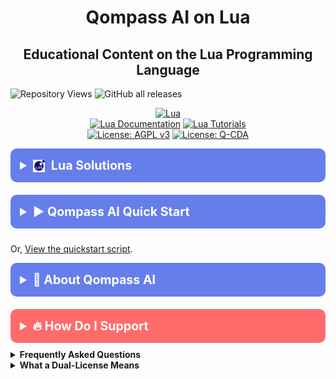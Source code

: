 <!---------------- /qompassai/lua/README.md -------------->
<!---------------------Qompass AI Lua -------------------->
<!-- Copyright (C) 2025 Qompass AI, All rights reserved -->
<!-- ----------------------------------------------------->

<h1 align="center">Qompass AI on Lua</h1>

<h2 align="center">Educational Content on the Lua Programming Language</h2>


![Repository Views](https://komarev.com/ghpvc/?username=qompassai-Lua)
![GitHub all releases](https://img.shields.io/github/downloads/qompassai/Lua/total?style=flat-square)
<p align="center">
<a href="https://www.lua.org/"><img src="https://img.shields.io/badge/Lua-2C2D72?style=for-the-badge&logo=lua&logoColor=white" alt="Lua"></a> <br> <a href="https://www.lua.org/docs.html"><img src="https://img.shields.io/badge/Lua-Documentation-blue?style=flat-square" alt="Lua Documentation"></a> <a href="https://github.com/topics/lua-tutorial"><img src="https://img.shields.io/badge/Lua-Tutorials-green?style=flat-square" alt="Lua Tutorials"></a> <br> <a href="https://www.gnu.org/licenses/agpl-3.0"><img src="https://img.shields.io/badge/License-AGPL%20v3-blue.svg" alt="License: AGPL v3"></a> <a href="./LICENSE-QCDA"><img src="https://img.shields.io/badge/license-Q--CDA-lightgrey.svg" alt="License: Q-CDA"></a>
</p>

<details>
  <summary style="font-size: 1.4em; font-weight: bold; padding: 15px; background: #667eea; color: white; border-radius: 10px; cursor: pointer; margin: 10px 0;">
    <strong>
      <img src="https://raw.githubusercontent.com/qompassai/svg/main/assets/icons/lua/lua.svg"
           alt="Qompass AI Lua Icon"
           style="height: 1em; vertical-align: -0.2em; margin-right: 0.25em;" />
      Lua Solutions
    </strong>
  </summary>
  <div style="background: #f8f9fa; padding: 15px; border-radius: 5px; margin-top: 10px; font-family: monospace;">

* [Qompass Diver](https://github.com/qompassai/Diver)
* [Qompass rose.nvim](https://github.com/qompassai/rose.nvim)
* [Qompass blaze.nvim](https://github.com/qompassai/blaze.nvim)
* [Qompass blaze-ts.nvim](https://github.com/qompassai/blaze-ts.nvim)
* [Qompass QLuV](https://github.com/qompassai/qluv)

 </div>

</details>


<details>
  <summary
  style="font-size: 1.4em; font-weight: bold; padding: 15px; background: #667eea; color: white; border-radius: 10px; cursor: pointer; margin: 10px 0;">
  <strong>▶️ Qompass AI Quick Start</strong>
</summary>
<div style="background: #f8f9fa; padding: 15px; border-radius: 5px; margin-top: 10px; font-family: monospace;">
  <pre><code># Download and run the compiled binary installer
curl -fsSL https://raw.githubusercontent.com/qompassai/dotfiles/main/scripts/qai_lua_installer -o qai_lua_installer && \
  chmod +x qai_lua_installer && \
  ./qai_lua_installer

# Alternatively, you can fetch and run the original shell script:

# bash <(curl -fsSL https://raw.githubusercontent.com/qompassai/dotfiles/main/scripts/quickstart.sh)

</code></pre>

</div>
      <summary style="font-size: 1em; font-weight: bold; padding: 10px; background: #e9ecef; color: #333; border-radius: 5px; cursor: pointer; margin: 10px 0;">
        <strong>📄 We advise you read the script BEFORE running it 😉</strong>
      </summary>
      <pre style="background: #fff; padding: 15px; border-radius: 5px; border: 1px solid #ddd; overflow-x: auto;">
#!/usr/bin/env bash
# qompassai/Lua/scripts/quickstart.sh
# Qompass AI Diver Lua Quick‑Start
# Copyright (C) 2025 Qompass AI, All rights reserved
#################################################### 
set -euo pipefail
PREFIX="$HOME/.local"
mkdir -p "$PREFIX/bin"
NEEDED_TOOLS=(git curl tar make clang)
MISSING=()
need_tool() {
  local t=$1
  if command -v "$t" >/dev/null 2>&1; then
    return 0
  elif [[ -x "/usr/bin/$t" ]]; then
    ln -sf "/usr/bin/$t" "$PREFIX/bin/$t"
    echo " → Added symlink for $t in $PREFIX/bin (not originally in PATH)"
    return 0
  else
    return 1
  fi
}
for tool in "${NEEDED_TOOLS[@]}"; do
  if ! need_tool "$tool"; then
    MISSING+=("$tool")
  fi
done
if [[ ${#MISSING[@]} -gt 0 ]]; then
  printf '\n⚠  The following required tools are missing: %s\n' "${MISSING[*]}"
  if command -v pacman >/dev/null 2>&1 && command -v sudo >/dev/null 2>&1; then
    echo "→ Attempting to install them system‑wide with sudo pacman -S --needed ${MISSING[*]}"
    if sudo -n true 2>/dev/null; then
      sudo pacman -Sy --needed --noconfirm "${MISSING[@]}"
    else
      echo "   (sudo privileges required – please enter your password)"
      sudo pacman -Sy --needed "${MISSING[@]}"
    fi
    for t in "${MISSING[@]}"; do need_tool "$t"; done
  else
    echo "   Please install them with your package manager, then re‑run this script."
    exit 1
  fi
fi
export PATH="$PREFIX/bin:$PATH"
declare -A MENU=(
\[1]="lua 5.1.5"
\[2]="lua 5.2.4"
\[3]="lua 5.3.6"
\[4]="lua 5.4.6"
\[5]="LuaJIT"
)
printf '%s\n' "╭─────────────────────────────────────────────╮"
printf '%s\n' "│       Qompass AI · Lua Quick‑Start          │"
printf '%s\n' "╰─────────────────────────────────────────────╯"
printf '%s\n\n' "    © 2025 Qompass AI. All rights reserved     "
for k in "${!MENU\[@]}"; do printf ' %s) %s\n' "$k" "${MENU\[$k]}"; done
printf '%s\n' " a) all   (default)"
printf '%s\n\n' " q) quit"
read -rp "Choose versions to build \[a]: " choice
choice=${choice:-a}
\[\[ $choice == q ]] && exit 0
VERSIONS=()
if \[\[ $choice == a ]]; then
VERSIONS=(5.1.5 5.2.4 5.3.6 5.4.6 luajit)
else
for n in $choice; do
case $n in
1\) VERSIONS+=("5.1.5") ;;
2\) VERSIONS+=("5.2.4") ;;
3\) VERSIONS+=("5.3.6") ;;
4\) VERSIONS+=("5.4.6") ;;
5\) VERSIONS+=("luajit") ;;
*)
echo "Unknown option $n"
exit 1
;;
esac
done
fi
LUAROCKS\_VERSION="3.12.1"
DEFAULT\_IMPL="luajit"
JOBS=$(nproc 2>/dev/null || sysctl -n hw.ncpu || echo 4)
: "${CC:=clang}"
CFLAGS="-O3 -march=native -flto -fPIC -pipe -fstack-protector-strong"
LDFLAGS="-flto -Wl,-O1,--as-needed,-z,relro,-z,now"
\[\[ -x $(command -v ld.lld) ]] && LDFLAGS+=" -fuse-ld=lld"
case "$(uname -s)" in
Darwin*)
PLATFORM=macosx
SHARED="-DLUA\_USE\_MACOSX"
;;
MINGW\* | MSYS\* | CYG\*)
PLATFORM=mingw
SHARED=""
;;
\*)
PLATFORM=linux
SHARED="-DLUA\_USE\_LINUX"
;;
esac
add\_to\_rc() {
local rc\_file=$1
local line="export PATH='$PREFIX/bin:$PATH'"
if \[\[ -f "$rc\_file" ]] && ! grep -Fq "$line" "$rc\_file"; then
printf '\n# added by lua quickstart\n%s\n' "$line" >>"$rc\_file"
echo " → PATH updated in $rc\_file"
fi
}
install\_luarocks() {
local lua\_prefix="$1"
local rocks\_prefix="$lua\_prefix"
pushd /tmp >/dev/null
curl -fsSLO "https://luarocks.org/releases/luarocks-$LUAROCKS\_VERSION.tar.gz"
tar xf "luarocks-$LUAROCKS\_VERSION.tar.gz"
cd "luarocks-$LUAROCKS\_VERSION"
./configure \
\--prefix="$rocks\_prefix" \
\--with-lua="$lua\_prefix" \
\--with-lua-include="$lua\_prefix/include" \
\--with-lua-lib="$lua\_prefix/lib"
make -j"$JOBS"
make install
local tag
tag=$(basename "$lua\_prefix" | sed 's/^lua//;s/^luajit$/jit/')
ln -sf "$rocks\_prefix/bin/luarocks" "$PREFIX/bin/luarocks$tag"
popd >/dev/null
rm -rf "/tmp/luarocks-$LUAROCKS\_VERSION"
}
cd /tmp
for v in "${VERSIONS\[@]}"; do
if \[\[ $v == luajit ]]; then
echo -e "\n=== LuaJIT ==="
git clone --depth 1 https://github.com/LuaJIT/LuaJIT.git
pushd LuaJIT >/dev/null
make -j"$JOBS" CC="$CC" CFLAGS="$CFLAGS" LDFLAGS="$LDFLAGS"
make install PREFIX="$PREFIX/luajit"
ln -sf "$PREFIX/luajit/bin/luajit" "$PREFIX/bin/luajit"
popd >/dev/null && rm -rf LuaJIT
install\_luarocks "$PREFIX/luajit"
continue
fi
echo -e "\n=== Lua $v ==="
curl -fsSLO "https://www.lua.org/ftp/lua-$v.tar.gz"
tar xf "lua-$v.tar.gz" && rm "lua-$v.tar.gz"
pushd "lua-$v" >/dev/null
make "$PLATFORM" CC="$CC" MYCFLAGS="$CFLAGS $SHARED" MYLDFLAGS="$LDFLAGS" -j"$JOBS"
$CC "$CFLAGS" -shared -o src/liblua.so -Wl,--whole-archive src/liblua.a -Wl,--no-whole-archive -lm
short=${v%.\*}
dest="$PREFIX/lua$short"
make install INSTALL\_TOP="$dest"
install -m 755 src/liblua.so "$dest/lib"
ln -sf "$dest/bin/lua" "$PREFIX/bin/lua$short"
ln -sf "$dest/bin/luac" "$PREFIX/bin/luac$short"
popd >/dev/null && rm -rf "lua-$v"
install\_luarocks "$dest"
cat >"$dest/lib/pkgconfig/lua$short.pc" <\<EOF
prefix=$dest
exec\_prefix=${prefix}
libdir=${prefix}/lib
includedir=${prefix}/include
Name: Lua $short
Version: $v
Libs: -shared -L${libdir} -llua
Cflags: -I${includedir}
EOF
done
if \[\[ $DEFAULT\_IMPL == luajit ]]; then
ln -sf "$PREFIX/bin/luajit" "$PREFIX/bin/lua"
ln -sf "$PREFIX/bin/luajit" "$PREFIX/bin/luac"
else
def\_short=${DEFAULT\_IMPL//./}
ln -sf "$PREFIX/bin/lua$def\_short" "$PREFIX/bin/lua"
ln -sf "$PREFIX/bin/luac$def\_short" "$PREFIX/bin/luac"
fi
add\_to\_rc "$HOME/.bashrc"
add\_to\_rc "$HOME/.zshrc"
echo -e "\n✔  Build complete.  Open a new shell or run 'source ~/.bashrc' | 'source ~/.zshrc' for it to take effect ."</pre>

</details> <p>Or, <a href="https://github.com/qompassai/Lua/blob/main/scripts/quickstart.sh" target="_blank">View the quickstart script</a>.</p>

  </blockquote>
</details>

</blockquote>
</details>

<details>
<summary style="font-size: 1.4em; font-weight: bold; padding: 15px; background: #667eea; color: white; border-radius: 10px; cursor: pointer; margin: 10px 0;"><strong>🧭 About Qompass AI</strong></summary>
<blockquote style="font-size: 1.2em; line-height: 1.8; padding: 25px; background: #f8f9fa; border-left: 6px solid #667eea; border-radius: 8px; margin: 15px 0; box-shadow: 0 2px 8px rgba(0,0,0,0.1);">

<div align="center">
  <p>Matthew A. Porter<br>
  Former Intelligence Officer<br>
  Educator & Learner<br>
  DeepTech Founder & CEO</p>
</div>

<h3>Publications</h3>
  <p>
    <a href="https://orcid.org/0000-0002-0302-4812">
      <img src="https://img.shields.io/badge/ORCID-0000--0002--0302--4812-green?style=flat-square&logo=orcid" alt="ORCID">
    </a>
    <a href="https://www.researchgate.net/profile/Matt-Porter-7">
      <img src="https://img.shields.io/badge/ResearchGate-Open--Research-blue?style=flat-square&logo=researchgate" alt="ResearchGate">
    </a>
    <a href="https://zenodo.org/communities/qompassai">
      <img src="https://img.shields.io/badge/Zenodo-Publications-blue?style=flat-square&logo=zenodo" alt="Zenodo">
    </a>
  </p>

<h3>Developer Programs</h3>

[![NVIDIA Developer](https://img.shields.io/badge/NVIDIA-Developer_Program-76B900?style=for-the-badge\&logo=nvidia\&logoColor=white)](https://developer.nvidia.com/)
[![Meta Developer](https://img.shields.io/badge/Meta-Developer_Program-0668E1?style=for-the-badge\&logo=meta\&logoColor=white)](https://developers.facebook.com/)
[![HackerOne](https://img.shields.io/badge/-HackerOne-%23494649?style=for-the-badge\&logo=hackerone\&logoColor=white)](https://hackerone.com/phaedrusflow)
[![HuggingFace](https://img.shields.io/badge/HuggingFace-qompass-yellow?style=flat-square\&logo=huggingface)](https://huggingface.co/qompass)
[![Epic Games Developer](https://img.shields.io/badge/Epic_Games-Developer_Program-313131?style=for-the-badge\&logo=epic-games\&logoColor=white)](https://dev.epicgames.com/)

<h3>Professional Profiles</h3>
  <p>
    <a href="https://www.linkedin.com/in/matt-a-porter-103535224/">
      <img src="https://img.shields.io/badge/LinkedIn-Matt--Porter-blue?style=flat-square&logo=linkedin" alt="Personal LinkedIn">
    </a>
    <a href="https://www.linkedin.com/company/95058568/">
      <img src="https://img.shields.io/badge/LinkedIn-Qompass--AI-blue?style=flat-square&logo=linkedin" alt="Startup LinkedIn">
    </a>
  </p>

<h3>Social Media</h3>
  <p>
    <a href="https://twitter.com/PhaedrusFlow">
      <img src="https://img.shields.io/badge/Twitter-@PhaedrusFlow-blue?style=flat-square&logo=twitter" alt="X/Twitter">
    </a>
    <a href="https://www.instagram.com/phaedrusflow">
      <img src="https://img.shields.io/badge/Instagram-phaedrusflow-purple?style=flat-square&logo=instagram" alt="Instagram">
    </a>
    <a href="https://www.youtube.com/@qompassai">
      <img src="https://img.shields.io/badge/YouTube-QompassAI-red?style=flat-square&logo=youtube" alt="Qompass AI YouTube">
    </a>
  </p>

</blockquote>
</details>

<details>
<summary style="font-size: 1.4em; font-weight: bold; padding: 15px; background: #ff6b6b; color: white; border-radius: 10px; cursor: pointer; margin: 10px 0;"><strong>🔥 How Do I Support</strong></summary>
<blockquote style="font-size: 1.2em; line-height: 1.8; padding: 25px; background: #fff5f5; border-left: 6px solid #ff6b6b; border-radius: 8px; margin: 15px 0; box-shadow: 0 2px 8px rgba(0,0,0,0.1);">

<div align="center">

<table>
<tr>
<th align="center">🏛️ Qompass AI Pre-Seed Funding 2023-2025</th>
<th align="center">🏆 Amount</th>
<th align="center">📅 Date</th>
</tr>
<tr>
<td><a href="https://github.com/qompassai/r4r" title="RJOS/Zimmer Biomet Research Grant Repository">RJOS/Zimmer Biomet Research Grant</a></td>
<td align="center">$30,000</td>
<td align="center">March 2024</td>
</tr>
<tr>
<td><a href="https://github.com/qompassai/PathFinders" title="GitHub Repository">Pathfinders Intern Program</a><br>
<small><a href="https://www.linkedin.com/posts/evergreenbio_bioscience-internships-workforcedevelopment-activity-7253166461416812544-uWUM/" target="_blank">View on LinkedIn</a></small></td>
<td align="center">$2,000</td>
<td align="center">October 2024</td>
</tr>
</table>

<br>
<h4>🤝 How To Support Our Mission</h4>

[![GitHub Sponsors](https://img.shields.io/badge/GitHub-Sponsor-EA4AAA?style=for-the-badge\&logo=github-sponsors\&logoColor=white)](https://github.com/sponsors/phaedrusflow)
[![Patreon](https://img.shields.io/badge/Patreon-Support-F96854?style=for-the-badge\&logo=patreon\&logoColor=white)](https://patreon.com/qompassai)
[![Liberapay](https://img.shields.io/badge/Liberapay-Donate-F6C915?style=for-the-badge\&logo=liberapay\&logoColor=black)](https://liberapay.com/qompassai)
[![Open Collective](https://img.shields.io/badge/Open%20Collective-Support-7FADF2?style=for-the-badge\&logo=opencollective\&logoColor=white)](https://opencollective.com/qompassai)
[![Buy Me A Coffee](https://img.shields.io/badge/Buy%20Me%20A%20Coffee-Support-FFDD00?style=for-the-badge\&logo=buy-me-a-coffee\&logoColor=black)](https://www.buymeacoffee.com/phaedrusflow)

<details markdown="1">
<summary><strong>🔐 Cryptocurrency Donations</strong></summary>

**Monero (XMR):**

<div align="center">
  <h3>Support via Monero</h3>
    <img src="https://www.github.com/qompassai/svg/assets/monero-qr.svg" alt="Monero QR Code" width="180">
</div>
<div style="margin: 10px 0; text-align: center;">
  <code>42HGspSFJQ4MjM5ZusAiKZj9JZWhfNgVraKb1eGCsHoC6QJqpo2ERCBZDhhKfByVjECernQ6KeZwFcnq8hVwTTnD8v4PzyH</code>
</div>

<button onclick="navigator.clipboard.writeText('42HGspSFJQ4MjM5ZusAiKZj9JZWhfNgVraKb1eGCsHoC6QJqpo2ERCBZDhhKfByVjECernQ6KeZwFcnq8hVwTTnD8v4PzyH')" style="padding: 6px 12px; background: #FF6600; color: white; border: none; border-radius: 4px; cursor: pointer;">
    📋 Copy Address
  </button>
<p><i>Funding helps us continue our research at the intersection of AI, healthcare, and education</i></p>

</blockquote>
</details>
</details>

<details id="FAQ">
  <summary><strong>Frequently Asked Questions</strong></summary>

### Q: How do you mitigate against bias?

**TLDR - we do math to make AI ethically useful**

### A: We delineate between mathematical bias (MB) - a fundamental parameter in neural network equations - and algorithmic/social bias (ASB). While MB is optimized during model training through backpropagation, ASB requires careful consideration of data sources, model architecture, and deployment strategies. We implement attention mechanisms for improved input processing and use legal open-source data and secure web-search APIs to help mitigate ASB.

[AAMC AI Guidelines | One way to align AI against ASB](https://www.aamc.org/about-us/mission-areas/medical-education/principles-ai-use)

### AI Math at a glance

## Forward Propagation Algorithm

$$
y = w_1x_1 + w_2x_2 + ... + w_nx_n + b
$$

Where:

- $y$ represents the model output
- $(x_1, x_2, ..., x_n)$ are input features
- $(w_1, w_2, ..., w_n)$ are feature weights
- $b$ is the bias term

### Neural Network Activation

For neural networks, the bias term is incorporated before activation:

$$
z = \sum_{i=1}^{n} w_ix_i + b
$$
$$
a = \sigma(z)
$$

Where:

- $z$ is the weighted sum plus bias
- $a$ is the activation output
- $\sigma$ is the activation function

### Attention Mechanism- aka what makes the Transformer (The "T" in ChatGPT) powerful

- [Attention High level overview video](https://www.youtube.com/watch?v=fjJOgb-E41w)

- [Attention Is All You Need Arxiv Paper](https://arxiv.org/abs/1706.03762)

The Attention mechanism equation is:

$$
Attention(Q, K, V) = softmax(\frac{QK^T}{\sqrt{d_k}})V
$$

Where:

- $Q$ represents the Query matrix
- $K$ represents the Key matrix
- $V$ represents the Value matrix
- $d_k$ is the dimension of the key vectors
- $\text{softmax}(\cdot)$ normalizes scores to sum to 1

### Q: Do I have to buy a Linux computer to use this? I don't have time for that!

### A: No. You can run Linux and/or the tools we share alongside your existing operating system:

- Windows users can use Windows Subsystem for Linux [WSL](https://learn.microsoft.com/en-us/windows/wsl/install)
- Mac users can use [Homebrew](https://brew.sh/)
- The code-base instructions were developed with both beginners and advanced users in mind.

### Q: Do you have to get a masters in AI?

### A: Not if you don't want to. To get competent enough to get past ChatGPT dependence at least, you just need a computer and a beginning's mindset. Huggingface is a good place to start.

- [Huggingface](https://docs.google.com/presentation/d/1IkzESdOwdmwvPxIELYJi8--K3EZ98_cL6c5ZcLKSyVg/edit#slide=id.p)

### Q: What makes a "small" AI model?

### A: AI models ~=10 billion(10B) parameters and below. For comparison, OpenAI's GPT4o contains approximately 200B parameters.

</details>

<details id="Dual-License Notice">
  <summary><strong>What a Dual-License Means</strong></summary>

### Protection for Vulnerable Populations

The dual licensing aims to address the cybersecurity gap that disproportionately affects underserved populations. As highlighted by recent attacks<sup><a href="#ref1">[1]</a></sup>, low-income residents, seniors, and foreign language speakers face higher-than-average risks of being victims of cyberattacks. By offering both open-source and commercial licensing options, we encourage the development of cybersecurity solutions that can reach these vulnerable groups while also enabling sustainable development and support.

### Preventing Malicious Use

The AGPL-3.0 license ensures that any modifications to the software remain open source, preventing bad actors from creating closed-source variants that could be used for exploitation. This is especially crucial given the rising threats to vulnerable communities, including children in educational settings. The attack on Minneapolis Public Schools, which resulted in the leak of 300,000 files and a $1 million ransom demand, highlights the importance of transparency and security<sup><a href="#ref8">[8]</a></sup>.

### Addressing Cybersecurity in Critical Sectors

The commercial license option allows for tailored solutions in critical sectors such as healthcare, which has seen significant impacts from cyberattacks. For example, the recent Change Healthcare attack<sup><a href="#ref4">[4]</a></sup> affected millions of Americans and caused widespread disruption for hospitals and other providers. In January 2025, CISA<sup><a href="#ref2">[2]</a></sup> and FDA<sup><a href="#ref3">[3]</a></sup> jointly warned of critical backdoor vulnerabilities in Contec CMS8000 patient monitors, revealing how medical devices could be compromised for unauthorized remote access and patient data manipulation.

### Supporting Cybersecurity Awareness

The dual licensing model supports initiatives like the Cybersecurity and Infrastructure Security Agency (CISA) efforts to improve cybersecurity awareness<sup><a href="#ref7">[7]</a></sup> in "target rich" sectors, including K-12 education<sup><a href="#ref5">[5]</a></sup>. By allowing both open-source and commercial use, we aim to facilitate the development of tools that support these critical awareness and protection efforts.

### Bridging the Digital Divide

The unfortunate reality is that too many individuals and organizations have gone into a frenzy in every facet of our daily lives<sup><a href="#ref6">[6]</a></sup>. These unfortunate folks identify themselves with their talk of "10X" returns and building towards Artificial General Intelligence aka "AGI" while offering GPT wrappers. Our dual licensing approach aims to acknowledge this deeply concerning predatory paradigm with clear eyes while still operating to bring the best parts of the open-source community with our services and solutions.

### Recent Cybersecurity Attacks

Recent attacks underscore the importance of robust cybersecurity measures:

- The Change Healthcare cyberattack in February 2024 affected millions of Americans and caused significant disruption to healthcare providers.
- The White House and Congress jointly designated October 2024 as Cybersecurity Awareness Month. This designation comes with over 100 actions that align the Federal government and public/private sector partners are taking to help every man, woman, and child to safely navigate the age of AI.

By offering both open source and commercial licensing options, we strive to create a balance that promotes innovation and accessibility. We address the complex cybersecurity challenges faced by vulnerable populations and critical infrastructure sectors as the foundation of our solutions, not an afterthought.

### References

<div id="footnotes">
<p id="ref1"><strong>[1]</strong> <a href="https://www.whitehouse.gov/briefing-room/statements-releases/2024/10/02/international-counter-ransomware-initiative-2024-joint-statement/">International Counter Ransomware Initiative 2024 Joint Statement</a></p>

<p id="ref2"><strong>[2]</strong> <a href="https://www.cisa.gov/sites/default/files/2025-01/fact-sheet-contec-cms8000-contains-a-backdoor-508c.pdf">Contec CMS8000 Contains a Backdoor</a></p>

<p id="ref3"><strong>[3]</strong> <a href="https://www.aha.org/news/headline/2025-01-31-cisa-fda-warn-vulnerabilities-contec-patient-monitors">CISA, FDA warn of vulnerabilities in Contec patient monitors</a></p>

<p id="ref4"><strong>[4]</strong> <a href="https://www.chiefhealthcareexecutive.com/view/the-top-10-health-data-breaches-of-the-first-half-of-2024">The Top 10 Health Data Breaches of the First Half of 2024</a></p>

<p id="ref5"><strong>[5]</strong> <a href="https://www.cisa.gov/K12Cybersecurity">CISA's K-12 Cybersecurity Initiatives</a></p>

<p id="ref6"><strong>[6]</strong> <a href="https://www.ftc.gov/business-guidance/blog/2024/09/operation-ai-comply-continuing-crackdown-overpromises-ai-related-lies">Federal Trade Commission Operation AI Comply: continuing the crackdown on overpromises and AI-related lies</a></p>

<p id="ref7"><strong>[7]</strong> <a href="https://www.whitehouse.gov/briefing-room/presidential-actions/2024/09/30/a-proclamation-on-cybersecurity-awareness-month-2024/">A Proclamation on Cybersecurity Awareness Month, 2024</a></p>

<p id="ref8"><strong>[8]</strong> <a href="https://therecord.media/minneapolis-schools-say-data-breach-affected-100000/">Minneapolis school district says data breach affected more than 100,000 people</a></p>
</div>
</details>
